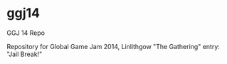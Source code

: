 # ggj14
GGJ 14 Repo

Repository for Global Game Jam 2014, Linlithgow "The Gathering" entry: "Jail Break!"
